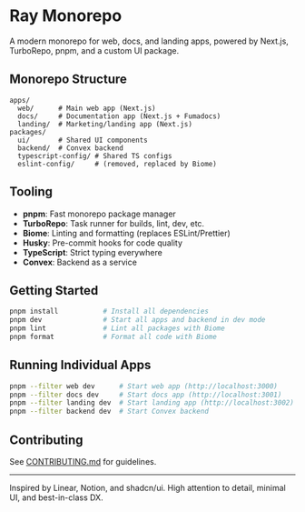 # Ray Monorepo

A modern monorepo for web, docs, and landing apps, powered by Next.js, TurboRepo, pnpm, and a custom UI package.

## Monorepo Structure

```
apps/
  web/      # Main web app (Next.js)
  docs/     # Documentation app (Next.js + Fumadocs)
  landing/  # Marketing/landing app (Next.js)
packages/
  ui/       # Shared UI components
  backend/  # Convex backend
  typescript-config/ # Shared TS configs
  eslint-config/     # (removed, replaced by Biome)
```

## Tooling

- **pnpm**: Fast monorepo package manager
- **TurboRepo**: Task runner for builds, lint, dev, etc.
- **Biome**: Linting and formatting (replaces ESLint/Prettier)
- **Husky**: Pre-commit hooks for code quality
- **TypeScript**: Strict typing everywhere
- **Convex**: Backend as a service

## Getting Started

```sh
pnpm install           # Install all dependencies
pnpm dev               # Start all apps and backend in dev mode
pnpm lint              # Lint all packages with Biome
pnpm format            # Format all code with Biome
```

## Running Individual Apps

```sh
pnpm --filter web dev      # Start web app (http://localhost:3000)
pnpm --filter docs dev     # Start docs app (http://localhost:3001)
pnpm --filter landing dev  # Start landing app (http://localhost:3002)
pnpm --filter backend dev  # Start Convex backend
```

## Contributing

See [CONTRIBUTING.md](./CONTRIBUTING.md) for guidelines.

---

Inspired by Linear, Notion, and shadcn/ui. High attention to detail, minimal UI, and best-in-class DX.
